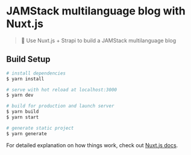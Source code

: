 # JAMStack multilanguage blog with Nuxt.js

> 📝 Use Nuxt.js + Strapi to build a JAMStack multilanguage blog

## Build Setup

```bash
# install dependencies
$ yarn install

# serve with hot reload at localhost:3000
$ yarn dev

# build for production and launch server
$ yarn build
$ yarn start

# generate static project
$ yarn generate
```

For detailed explanation on how things work, check out [Nuxt.js docs](https://nuxtjs.org).
